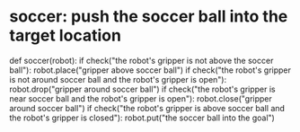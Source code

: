 # soccer: push the soccer ball into the target location
def soccer(robot):
    if check("the robot's gripper is not above the soccer ball"):
        robot.place("gripper above soccer ball")
    if check("the robot's gripper is not around soccer ball and the robot's gripper is open"):
        robot.drop("gripper around soccer ball")
    if check("the robot's gripper is near soccer ball and the robot's gripper is open"):
        robot.close("gripper around soccer ball")
    if check("the robot's gripper is above soccer ball and the robot's gripper is closed"):
        robot.put("the soccer ball into the goal")